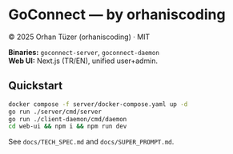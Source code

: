 # GoConnect — by orhaniscoding

© 2025 Orhan Tüzer (orhaniscoding) · MIT

**Binaries:** `goconnect-server`, `goconnect-daemon`  
**Web UI:** Next.js (TR/EN), unified user+admin.

## Quickstart
```bash
docker compose -f server/docker-compose.yaml up -d
go run ./server/cmd/server
go run ./client-daemon/cmd/daemon
cd web-ui && npm i && npm run dev
```
See `docs/TECH_SPEC.md` and `docs/SUPER_PROMPT.md`.
